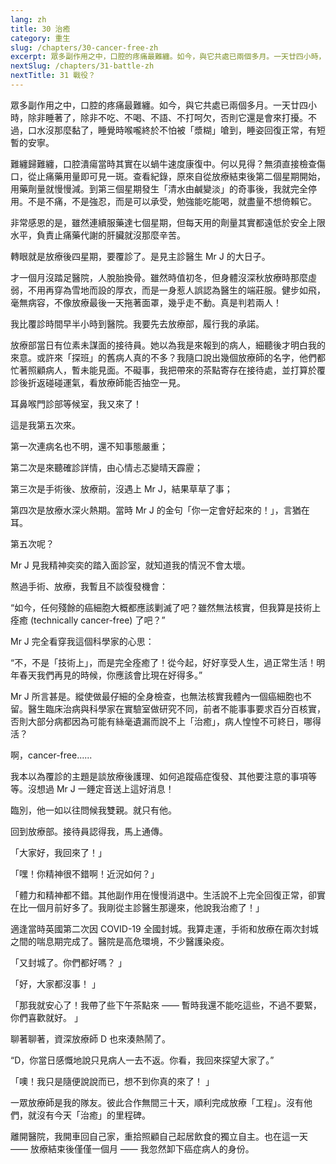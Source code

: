 ```yaml
---
lang: zh
title: 30 治癒
category: 重生
slug: /chapters/30-cancer-free-zh
excerpt: 眾多副作用之中，口腔的疼痛最難纏。如今，與它共處已兩個多月。一天廿四小時，除非睡著了，除非不吃、不喝、不語、不打呵欠，否則它還是會來打擾。
nextSlug: /chapters/31-battle-zh
nextTitle: 31 戰役？
---
```


<p class="cn">眾多副作用之中，口腔的疼痛最難纏。如今，與它共處已兩個多月。一天廿四小時，除非睡著了，除非不吃、不喝、不語、不打呵欠，否則它還是會來打擾。不過，口水沒那麼黏了，睡覺時喉嚨終於不怕被「漿糊」嗆到，睡姿回復正常，有短暫的安寧。

<p class="cn">難纏歸難纏，口腔潰瘍當時其實在以蝸牛速度康復中。何以見得？無須直接檢查傷口，從止痛藥用量即可見一斑。查看紀錄，原來自從放療結束後第二個星期開始，用藥劑量就慢慢減。到第三個星期發生「清水由鹹變淡」的奇事後，我就完全停用。不是不痛，不是強忍，而是可以承受，勉強能吃能喝，就盡量不想倚賴它。

<p class="cn">非常感恩的是，雖然連續服藥達七個星期，但每天用的劑量其實都遠低於安全上限水平，負責止痛藥代謝的肝臟就沒那麼辛苦。

<p class="cn">轉眼就是放療後四星期，要覆診了。是見主診醫生 Mr J 的大日子。

<p class="cn">才一個月沒踏足醫院，人脫胎換骨。雖然時值初冬，但身體沒深秋放療時那麼虛弱，不用再穿為雪地而設的厚衣，而是一身惹人誤認為醫生的端莊服。健步如飛，毫無病容，不像放療最後一天拖著面罩，幾乎走不動。真是判若兩人！

<p class="cn">我比覆診時間早半小時到醫院。我要先去放療部，履行我的承諾。

<p class="cn">放療部當日有位素未謀面的接待員。她以為我是來報到的病人，細聽後才明白我的來意。或許來「探班」的舊病人真的不多？我隨口說出幾個放療師的名字，他們都忙著照顧病人，暫未能見面。不礙事，我把帶來的茶點寄存在接待處，並打算於覆診後折返碰碰運氣，看放療師能否抽空一見。

<p class="cn">耳鼻喉門診部等候室，我又來了！

<p class="cn">這是我第五次來。

<p class="cn">第一次連病名也不明，還不知事態嚴重；

<p class="cn">第二次是來聽確診詳情，由心情忐忑變晴天霹靂；

<p class="cn">第三次是手術後、放療前，沒遇上 Mr J，結果草草了事；

<p class="cn">第四次是放療水深火熱期。當時 Mr J 的金句「你一定會好起來的！」，言猶在耳。

<p class="cn">第五次呢？

<p class="cn">Mr J 見我精神奕奕的踏入面診室，就知道我的情況不會太壞。

<p class="cn">熬過手術、放療，我暫且不談復發機會：

<q class="cn">如今，任何殘餘的癌細胞大概都應該剿滅了吧？雖然無法核實，但我算是技術上痊癒 (technically cancer-free) 了吧？

<p class="cn">Mr J 完全看穿我這個科學家的心思：

<q class="cn">不，不是「技術上」，而是完全痊癒了！從今起，好好享受人生，過正常生活！明年春天我們再見的時候，你應該會比現在好得多。

<p class="cn">Mr J 所言甚是。縱使做最仔細的全身檢查，也無法核實我體內一個癌細胞也不留。醫生臨床治病與科學家在實驗室做研究不同，前者不能事事要求百分百核實，否則大部分病都因為可能有絲毫遺漏而說不上「治癒」，病人惶惶不可終日，哪得活？

<p class="cn">啊，cancer-free......

<p class="cn">我本以為覆診的主題是談放療後護理、如何追蹤癌症復發、其他要注意的事項等等。沒想過 Mr J 一錘定音送上這好消息！

<p class="cn">臨別，他一如以往問候我雙親。就只有他。

<p class="cn">回到放療部。接待員認得我，馬上通傳。

<p class="cn">「大家好，我回來了！」

<p class="cn">「嘿！你精神很不錯啊！近況如何？」

<p class="cn">「體力和精神都不錯。其他副作用在慢慢消退中。生活說不上完全回復正常，卻實在比一個月前好多了。我剛從主診醫生那邊來，他說我治癒了！」

<p class="cn">適逢當時英國第二次因 COVID-19 全國封城。我算走運，手術和放療在兩次封城之間的喘息期完成了。醫院是高危環境，不少醫護染疫。

<p class="cn">「又封城了。你們都好嗎？ 」

<p class="cn">「好，大家都沒事！ 」

<p class="cn">「那我就安心了！我帶了些下午茶點來 —— 暫時我還不能吃這些，不過不要緊，你們喜歡就好。 」

<p class="cn">聊著聊著，資深放療師 D 也來湊熱鬧了。

<q class="cn">D，你當日感慨地說只見病人一去不返。你看，我回來探望大家了。 

<p class="cn">「噢！我只是隨便說說而已，想不到你真的來了！ 」

<p class="cn">一眾放療師是我的隊友。彼此合作無間三十天，順利完成放療「工程」。沒有他們，就沒有今天「治癒」的里程碑。

<p class="cn">離開醫院，我開車回自己家，重拾照顧自己起居飲食的獨立自主。也在這一天 —— 放療結束後僅僅一個月 —— 我忽然卸下癌症病人的身份。
